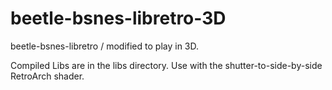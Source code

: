 # beetle-bsnes-libretro-3D
beetle-bsnes-libretro / modified to play in 3D.

Compiled Libs are in the libs directory.
Use with the shutter-to-side-by-side RetroArch shader.
